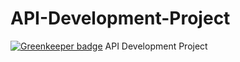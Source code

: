 # API-Development-Project

[![Greenkeeper badge](https://badges.greenkeeper.io/fybwid/API-Development-Project.svg)](https://greenkeeper.io/)
API Development Project
